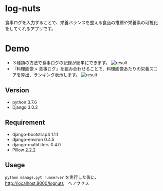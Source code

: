 # log-nuts
食事ログを入力することで、栄養バランスを整える食品の推薦や栄養素の可視化をしてくれるアプリです。

# Demo
- ３種類の方法で食事ログの記録が簡単にできます。
![result](https://github.com/ta93nt/log-nuts/blob/media/demo/lognuts_200217.gif)
- 『料理画像 × 食事ログ』を組み合わせることで、料理画像あたりの栄養スコアを算出、ランキング表示します。
![result](https://github.com/ta93nt/log-nuts/blob/media/demo/image_ranking_demo.gif)

## Version
- python 3.7.6
- Django 3.0.2

## Requirement
- django-bootstrap4  1.1.1  
- django-environ     0.4.5  
- django-mathfilters 0.4.0
- Pillow 2.2.2

## Usage
`python manage.pyt runserver` を実行した後に、
<http://localhost:8000/lognuts>　へアクセス
